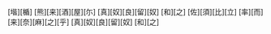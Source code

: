 [堦][楯] [熊][来][酒][屋][尓] [真][奴][良][留][奴] [和][之] [佐][須][比][立] [率][而][来][奈][麻][之][乎] [真][奴][良][留][奴] [和][之]
